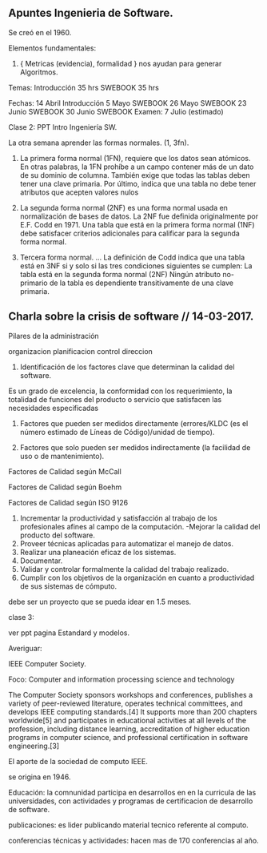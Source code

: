 ## Apuntes Ingenieria de Software.
Se creó en el 1960.

Elementos fundamentales:

1) { Metricas (evidencia), formalidad } nos ayudan para generar Algoritmos.

Temas:
Introducción  35 hrs
SWEBOOK       35 hrs

Fechas:
14 Abril Introducción
5 Mayo SWEBOOK
26 Mayo SWEBOOK
23 Junio SWEBOOK
30 Junio SWEBOOK
Examen: 7 Julio (estimado)

Clase 2: PPT Intro Ingeniería SW.

La otra semana aprender las formas normales. (1, 3fn).

1) La primera forma normal (1FN), requiere que los datos sean atómicos. En otras palabras, la 1FN prohíbe a un campo contener más de un dato de su dominio de columna. También exige que todas las tablas deben tener una clave primaria. Por último, indica que una tabla no debe tener atributos que acepten valores nulos

2) La segunda forma normal (2NF) es una forma normal usada en normalización de bases de datos. La 2NF fue definida originalmente por E.F. Codd en 1971. Una tabla que está en la primera forma normal (1NF) debe satisfacer criterios adicionales para calificar para la segunda forma normal.

3) Tercera forma normal. ... La definición de Codd indica que una tabla está en 3NF si y solo si las tres condiciones siguientes se cumplen: La tabla está en la segunda forma normal (2NF) Ningún atributo no-primario de la tabla es dependiente transitivamente de una clave primaria.


## Charla sobre la crisis de software // 14-03-2017.

Pilares de la administración

organizacion
planificacion 
control
direccion

1) Identificación de los factores clave que determinan la calidad del software.


Es un grado de excelencia, la conformidad con los requerimiento, la totalidad de funciones del producto o servicio que satisfacen las necesidades especificadas

1) Factores que pueden ser medidos directamente (errores/KLDC (es el número estimado de Líneas de Código)/unidad de tiempo).

2) Factores que solo pueden ser medidos indirectamente (la facilidad de uso o de mantenimiento).


Factores de Calidad según McCall

Factores de Calidad según Boehm

Factores de Calidad según ISO 9126

1) Incrementar la productividad y satisfacción al trabajo de los profesionales afines al campo de la computación. -Mejorar la calidad del producto del software.
2) Proveer técnicas aplicadas para automatizar el manejo de datos.
3) Realizar una planeación eficaz de los sistemas.
4) Documentar.
5) Validar y controlar formalmente la calidad del trabajo realizado.
6) Cumplir con los objetivos de la organización en cuanto a productividad de sus sistemas de cómputo.

debe ser un proyecto que se pueda idear en 1.5 meses.

clase 3: 

ver ppt pagina Estandard y modelos.

Averiguar:

IEEE Computer Society.

Foco: Computer and information processing science and technology

The Computer Society sponsors workshops and conferences, publishes a variety of peer-reviewed literature, operates technical committees, and develops IEEE computing standards.[4] It supports more than 200 chapters worldwide[5] and participates in educational activities at all levels of the profession, including distance learning, accreditation of higher education programs in computer science, and professional certification in software engineering.[3]

El aporte de la sociedad de computo IEEE.

se origina en 1946.

Educación: la comnunidad participa en desarrollos en en la curricula de las universidades,  con actividades y programas de certificacion de desarrollo de software.

publicaciones: es lider publicando material tecnico referente al computo.

conferencias técnicas y actividades: hacen mas de 170 conferencias al año.


